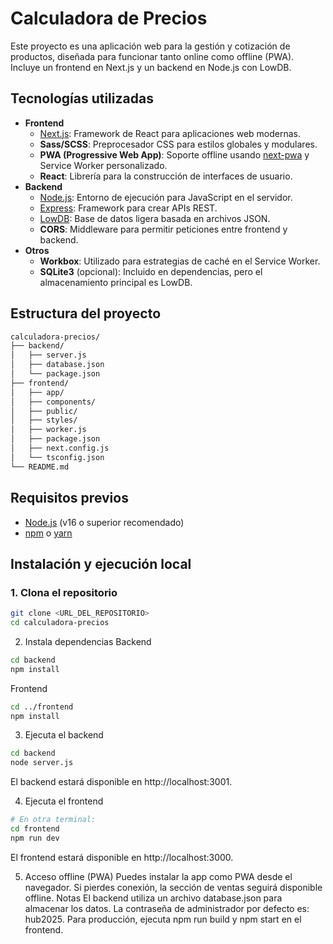 # Calculadora de Precios

Este proyecto es una aplicación web para la gestión y cotización de productos, diseñada para funcionar tanto online como offline (PWA). Incluye un frontend en Next.js y un backend en Node.js con LowDB.

## Tecnologías utilizadas

- **Frontend**
  - [Next.js](https://nextjs.org/): Framework de React para aplicaciones web modernas.
  - **Sass/SCSS**: Preprocesador CSS para estilos globales y modulares.
  - **PWA (Progressive Web App)**: Soporte offline usando [next-pwa](https://github.com/shadowwalker/next-pwa) y Service Worker personalizado.
  - **React**: Librería para la construcción de interfaces de usuario.
- **Backend**
  - [Node.js](https://nodejs.org/): Entorno de ejecución para JavaScript en el servidor.
  - [Express](https://expressjs.com/): Framework para crear APIs REST.
  - [LowDB](https://github.com/typicode/lowdb): Base de datos ligera basada en archivos JSON.
  - **CORS**: Middleware para permitir peticiones entre frontend y backend.
- **Otros**
  - **Workbox**: Utilizado para estrategias de caché en el Service Worker.
  - **SQLite3** (opcional): Incluido en dependencias, pero el almacenamiento principal es LowDB.

## Estructura del proyecto
```bash
calculadora-precios/
├── backend/
│   ├── server.js
│   ├── database.json
│   └── package.json
├── frontend/
│   ├── app/
│   ├── components/
│   ├── public/
│   ├── styles/
│   ├── worker.js
│   ├── package.json
│   ├── next.config.js
│   └── tsconfig.json
└── README.md
```

## Requisitos previos

- [Node.js](https://nodejs.org/) (v16 o superior recomendado)
- [npm](https://www.npmjs.com/) o [yarn](https://yarnpkg.com/)

## Instalación y ejecución local

### 1. Clona el repositorio

```bash
git clone <URL_DEL_REPOSITORIO>
cd calculadora-precios
```

2. Instala dependencias
Backend
```bash
cd backend
npm install
```

Frontend
```bash
cd ../frontend
npm install
```

3. Ejecuta el backend
```bash
cd backend
node server.js
```

El backend estará disponible en http://localhost:3001.

4. Ejecuta el frontend
```bash
# En otra terminal:
cd frontend
npm run dev
```

El frontend estará disponible en http://localhost:3000.

5. Acceso offline (PWA)
Puedes instalar la app como PWA desde el navegador.
Si pierdes conexión, la sección de ventas seguirá disponible offline.
Notas
El backend utiliza un archivo database.json para almacenar los datos.
La contraseña de administrador por defecto es: hub2025.
Para producción, ejecuta npm run build y npm start en el frontend.
